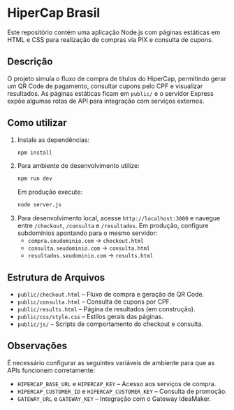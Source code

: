 # HiperCap Brasil

Este repositório contém uma aplicação Node.js com páginas estáticas em HTML e CSS para realização de compras via PIX e consulta de cupons.

## Descrição

O projeto simula o fluxo de compra de títulos do HiperCap, permitindo gerar um QR Code de pagamento, consultar cupons pelo CPF e visualizar resultados. As páginas estáticas ficam em `public/` e o servidor Express expõe algumas rotas de API para integração com serviços externos.

## Como utilizar

1. Instale as dependências:
   ```bash
   npm install
   ```
2. Para ambiente de desenvolvimento utilize:
   ```bash
   npm run dev
   ```
   Em produção execute:
   ```bash
   node server.js
   ```
3. Para desenvolvimento local, acesse `http://localhost:3000` e navegue entre `/checkout`, `/consulta` e `/resultados`.
   Em produção, configure subdomínios apontando para o mesmo servidor:
   - `compra.seudominio.com` → `checkout.html`
   - `consulta.seudominio.com` → `consulta.html`
   - `resultados.seudominio.com` → `results.html`

## Estrutura de Arquivos

- `public/checkout.html` – Fluxo de compra e geração de QR Code.
- `public/consulta.html` – Consulta de cupons por CPF.
- `public/results.html` – Página de resultados (em construção).
- `public/css/style.css` – Estilos gerais das páginas.
- `public/js/` – Scripts de comportamento do checkout e consulta.

## Observações

É necessário configurar as seguintes variáveis de ambiente para que as APIs funcionem corretamente:

- `HIPERCAP_BASE_URL` e `HIPERCAP_KEY` – Acesso aos serviços de compra.
- `HIPERCAP_CUSTOMER_ID` e `HIPERCAP_CUSTOMER_KEY` – Consulta de promoção.
- `GATEWAY_URL` e `GATEWAY_KEY` – Integração com o Gateway IdeaMaker.

